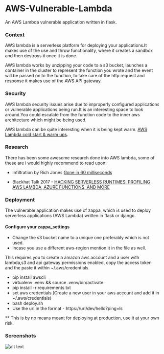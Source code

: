 # AWS-Vulnerable-Lambda
An AWS Lambda vulnerable application written in flask.

### Context 

AWS lambda is a serverless platform for deploying your applications.It makes use of the use and throw functionality, where it creates a sandbox and then destroys it once it is done.

AWS lambda works by unzipping your code to a s3 bucket, launches a container in the cluster to represent the function you wrote and the event will be passed on to the function, to take care of the http request and response it makes use of the AWS API gateway.


### Security 

AWS lambda security issues arise due to improperly configured applications or vulnerable applications being run.It is an interesting space to look around.You could escalate from the function code to the inner aws architecture which might be being used.

AWS lambda can be quite interesting when it is being kept warm. [AWS Lambda cold start & warm ups](https://serverless.com/blog/keep-your-lambdas-warm/).



### Research 

There has been some awesome research done into AWS lambda, some of these are i would highly recommend to read upon:

* Infiltration by Rich Jones  [ Gone in 60 milliseconds ](https://media.ccc.de/v/33c3-7865-gone_in_60_milliseconds)

* Blackhat Talk 2017 - [HACKING SERVERLESS RUNTIMES: PROFILING AWS LAMBDA, AZURE FUNCTIONS, AND MORE](https://www.blackhat.com/docs/us-17/wednesday/us-17-Krug-Hacking-Severless-Runtimes.pdf)


### Deployment

The vulnerable application makes use of zappa, which is used to deploy serverless applications (AWS Lambda) written in flask or django.

#### Configure your zappa_settings

* Change the s3 bucket name to a unique one preferably which is not used.
* Incase you use a different aws-region mention it in the file as well.

This requires you to create a amazon aws account and a user with lambda,s3 and api gateway permissions enabled, copy the access token and the paste it within ~/.aws/credentials.

* pip install awscli
* virtualenv .venv && source .venv/bin/activate
* pip install -r requirements.txt
* set aws credentials.(Create a new user in your aws account and add it in ~/.aws/credentials)
* bash deploy.sh
* Use the url in the format - https://url/dev/hello?ping=ls

** This is by no means meant for deploying at production, use it at your own risk.


### Screenshots

![alt text](https://i.imgur.com/tiGlinR.png "App Sample")



